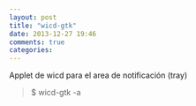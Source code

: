 ```yaml
---
layout: post
title: "wicd-gtk"
date: 2013-12-27 19:46
comments: true
categories: 
---
```

Applet de wicd para el area de notificación (tray)

>$ wicd-gtk -a

